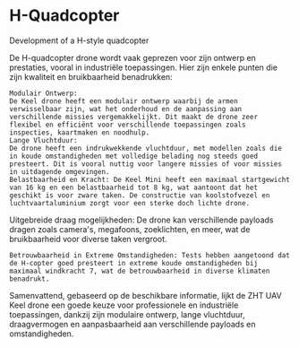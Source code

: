 # H-Quadcopter
Development of a H-style quadcopter

De H-quadcopter drone wordt vaak geprezen voor zijn ontwerp en prestaties, vooral in industriële toepassingen. Hier zijn enkele punten die zijn kwaliteit en bruikbaarheid benadrukken:

    Modulair Ontwerp: 
    De Keel drone heeft een modulair ontwerp waarbij de armen verwisselbaar zijn, wat het onderhoud en de aanpassing aan verschillende missies vergemakkelijkt. Dit maakt de drone zeer flexibel en efficiënt voor verschillende toepassingen zoals inspecties, kaartmaken en noodhulp.
    Lange Vluchtduur:
    De drone heeft een indrukwekkende vluchtduur, met modellen zoals die in koude omstandigheden met volledige belading nog steeds goed presteert. Dit is vooral nuttig voor langere missies of voor missies in uitdagende omgevingen.
    Belastbaarheid en Kracht: De Keel Mini heeft een maximaal startgewicht van 16 kg en een belastbaarheid tot 8 kg, wat aantoont dat het geschikt is voor zware taken. De constructie van koolstofvezel en luchtvaartaluminium zorgt voor een sterke doch lichte drone.
 
 Uitgebreide draag mogelijkheden:
 De drone kan verschillende payloads dragen zoals camera's, megafoons, zoeklichten, en meer, wat de bruikbaarheid voor diverse taken vergroot.

    Betrouwbaarheid in Extreme Omstandigheden: Tests hebben aangetoond dat de H-copter goed presteert in extreme koude omstandigheden bij maximaal windkracht 7, wat de betrouwbaarheid in diverse klimaten benadrukt.

Samenvattend, gebaseerd op de beschikbare informatie, lijkt de ZHT UAV Keel drone een goede keuze voor professionele en industriële toepassingen, dankzij zijn modulaire ontwerp, lange vluchtduur, draagvermogen en aanpasbaarheid aan verschillende payloads en omstandigheden.

